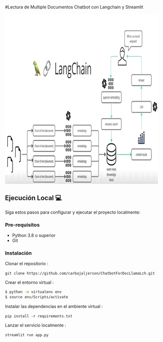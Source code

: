 #Lectura de Multiple Documentos Chatbot con Langchain y Streamlit


<p align=center>
<img src="src\arq.png" height = 560 weight=660>
<p>










## Ejecución Local 💻

Siga estos pasos para configurar y ejecutar el proyecto localmente:

### Pre-requisitos
- Python 3.8 o superior
- Git

### Instalación
Clonar el repositorio :

`git clone https://github.com/carbajaljerson/ChatbotForDocLlamaLch.git`


Crear el entorno virtual :
```bash
$ python -m virtualenv env
$ source env/Scripts/activate
```

Instalar las dependencias en el ambiente virtual :

`pip install -r requirements.txt`


Lanzar el servicio localmente :

`streamlit run app.py`
